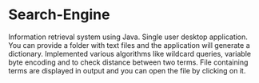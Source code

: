 # Search-Engine
Information retrieval system using Java. 
Single user desktop application.
You can provide a folder with text files and the application will generate a dictionary.
Implemented various algorithms like wildcard queries, variable byte encoding and to check distance between two terms.
File containing terms are displayed in output and you can open the file by clicking on it.

